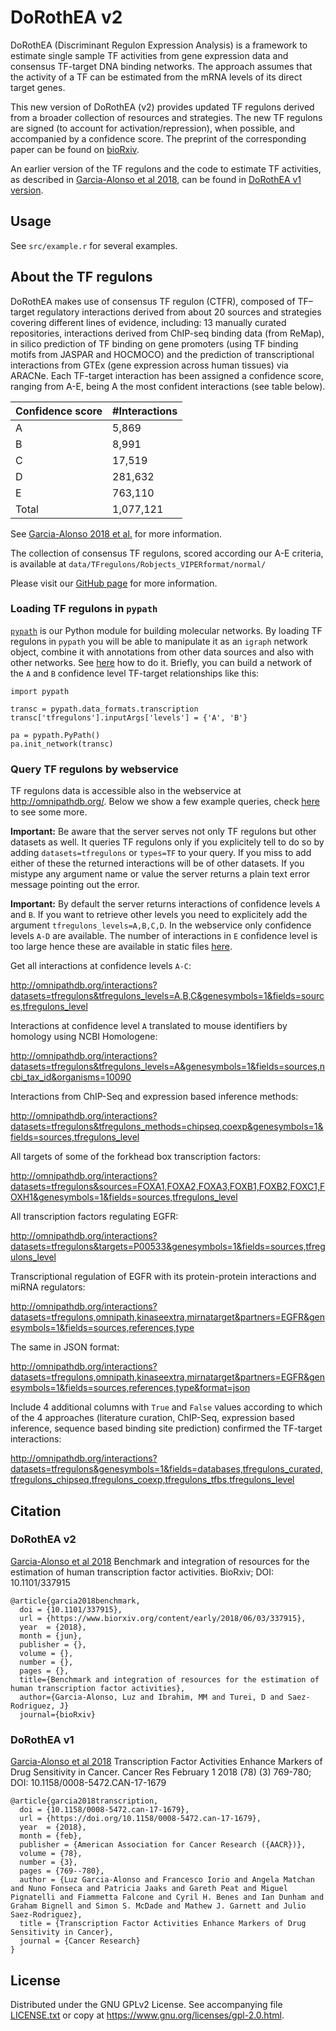 # DoRothEA v2


DoRothEA (Discriminant Regulon Expression Analysis) is a framework to estimate single sample TF activities from gene expression data and consensus TF-target DNA binding networks. The approach assumes that the activity of a TF can be estimated from the mRNA levels of its direct target genes.  


This new version of DoRothEA (v2) provides updated TF regulons derived from a broader collection of resources and strategies. The new TF regulons are signed (to account for activation/repression), when possible, and accompanied by a confidence score. The preprint of the corresponding paper can be found on [bioRxiv](https://www.biorxiv.org/content/early/2018/06/03/337915). 


An earlier version of the TF regulons and the code to estimate TF activities, as described in [Garcia-Alonso et al 2018](http://cancerres.aacrjournals.org/content/early/2017/12/09/0008-5472.CAN-17-1679), can be found in [DoRothEA v1 version](https://github.com/saezlab/DoRothEA/releases/tag/version1).



## Usage

See ``src/example.r`` for several examples.



## About the TF regulons

DoRothEA makes use of consensus TF regulon (CTFR), composed of TF–target regulatory interactions derived from about 20 sources and strategies covering different lines of evidence, including: 13 manually curated repositories, interactions derived from ChIP-seq binding data (from ReMap), in silico prediction of TF binding on gene promoters (using TF binding motifs from JASPAR and HOCMOCO) and the prediction of transcriptional interactions from GTEx (gene expression across human tissues) via ARACNe. 
Each TF-target interaction has been assigned a confidence score, ranging from A-E, being A the most confident interactions (see table below).

| Confidence score  | #Interactions |
| ----------------- | ----- | 
| A                 |  5,869         |
| B                 |  8,991         |
| C                 |  17,519         | 
| D                 |  281,632        |
| E                 |  763,110       |
| Total             |  1,077,121       |

See [Garcia-Alonso 2018 et al.](https://www.biorxiv.org/content/early/2018/06/03/337915) for more information.


The collection of consensus TF regulons, scored according our A-E criteria, is available at  ``data/TFregulons/Robjects_VIPERformat/normal/``

Please visit our [GitHub page](https://saezlab.github.io/DoRothEA/) for more information. 

### Loading TF regulons in ``pypath``

[``pypath``](https://github.com/saezlab/pypath) is our Python module for building molecular networks.
By loading TF regulons in ``pypath`` you will be able to manipulate it as an ``igraph`` network object,
combine it with annotations from other data sources and also with other networks.
See [here](https://github.com/saezlab/pypath/blob/master/tfregulons_tutorial.md) how to do it.
Briefly, you can build a network of the `A` and `B` confidence level TF-target relationships like this:

```
import pypath

transc = pypath.data_formats.transcription
transc['tfregulons'].inputArgs['levels'] = {'A', 'B'}

pa = pypath.PyPath()
pa.init_network(transc)
```

### Query TF regulons by webservice

TF regulons data is accessible also in the webservice at http://omnipathdb.org/.
Below we show a few example queries, check
[here](https://github.com/saezlab/pypath/blob/master/README.rst) to see some more.

**Important:** Be aware that the server serves not only TF regulons but other datasets as well.
It queries TF regulons only if you explicitely tell to do so by adding ``datasets=tfregulons``
or ``types=TF`` to your query. If you miss to add either of these the returned interactions
will be of other datasets. If you mistype any argument name or value the server returns a
plain text error message pointing out the error.

**Important:** By default the server returns interactions of confidence levels `A` and `B`. If
you want to retrieve other levels you need to explicitely add the argument
``tfregulons_levels=A,B,C,D``. In the webservice only confidence levels `A-D` are available.
The number of interactions in `E` confidence level is too large hence these are available in
static files [here](http://saezlab.org/tfregulons/).

Get all interactions at confidence levels `A-C`:

http://omnipathdb.org/interactions?datasets=tfregulons&tfregulons_levels=A,B,C&genesymbols=1&fields=sources,tfregulons_level

Interactions at confidence level `A` translated to mouse identifiers by homology using NCBI Homologene:

http://omnipathdb.org/interactions?datasets=tfregulons&tfregulons_levels=A&genesymbols=1&fields=sources,ncbi_tax_id&organisms=10090

Interactions from ChIP-Seq and expression based inference methods:

http://omnipathdb.org/interactions?datasets=tfregulons&tfregulons_methods=chipseq,coexp&genesymbols=1&fields=sources,tfregulons_level

All targets of some of the forkhead box transcription factors:

http://omnipathdb.org/interactions?datasets=tfregulons&sources=FOXA1,FOXA2,FOXA3,FOXB1,FOXB2,FOXC1,FOXH1&genesymbols=1&fields=sources,tfregulons_level

All transcription factors regulating EGFR:

http://omnipathdb.org/interactions?datasets=tfregulons&targets=P00533&genesymbols=1&fields=sources,tfregulons_level

Transcriptional regulation of EGFR with its protein-protein interactions and miRNA regulators:

http://omnipathdb.org/interactions?datasets=tfregulons,omnipath,kinaseextra,mirnatarget&partners=EGFR&genesymbols=1&fields=sources,references,type

The same in JSON format:

http://omnipathdb.org/interactions?datasets=tfregulons,omnipath,kinaseextra,mirnatarget&partners=EGFR&genesymbols=1&fields=sources,references,type&format=json

Include 4 additional columns with ``True`` and ``False`` values according to which of the
4 approaches (literature curation, ChIP-Seq, expression based inference, sequence based
binding site prediction) confirmed the TF-target interactions:

http://omnipathdb.org/interactions?datasets=tfregulons&genesymbols=1&fields=databases,tfregulons_curated,tfregulons_chipseq,tfregulons_coexp,tfregulons_tfbs,tfregulons_level

## Citation

### DoRothEA v2
[Garcia-Alonso et al 2018](https://www.biorxiv.org/content/early/2018/06/03/337915)
Benchmark and integration of resources for the estimation of human transcription factor activities.
BioRxiv;
DOI: 10.1101/337915

```
@article{garcia2018benchmark,
  doi = {10.1101/337915},
  url = {https://www.biorxiv.org/content/early/2018/06/03/337915},
  year  = {2018},
  month = {jun},
  publisher = {},
  volume = {},
  number = {},
  pages = {},
  title={Benchmark and integration of resources for the estimation of human transcription factor activities},
  author={Garcia-Alonso, Luz and Ibrahim, MM and Turei, D and Saez-Rodriguez, J}
  journal={bioRxiv}
```

### DoRothEA v1
[Garcia-Alonso et al 2018](https://www.ncbi.nlm.nih.gov/pubmed/29229604)
Transcription Factor Activities Enhance Markers of Drug Sensitivity in Cancer.
Cancer Res February 1 2018 (78) (3) 769-780; 
DOI: 10.1158/0008-5472.CAN-17-1679


```
@article{garcia2018transcription,
  doi = {10.1158/0008-5472.can-17-1679},
  url = {https://doi.org/10.1158/0008-5472.can-17-1679},
  year  = {2018},
  month = {feb},
  publisher = {American Association for Cancer Research ({AACR})},
  volume = {78},
  number = {3},
  pages = {769--780},
  author = {Luz Garcia-Alonso and Francesco Iorio and Angela Matchan and Nuno Fonseca and Patricia Jaaks and Gareth Peat and Miguel Pignatelli and Fiammetta Falcone and Cyril H. Benes and Ian Dunham and Graham Bignell and Simon S. McDade and Mathew J. Garnett and Julio Saez-Rodriguez},
  title = {Transcription Factor Activities Enhance Markers of Drug Sensitivity in Cancer},
  journal = {Cancer Research}
}
```


## License

Distributed under the GNU GPLv2 License. See accompanying file [LICENSE.txt](https://github.com/saezlab/DoRothEA/blob/master/LICENSE.txt) or copy at https://www.gnu.org/licenses/gpl-2.0.html.
